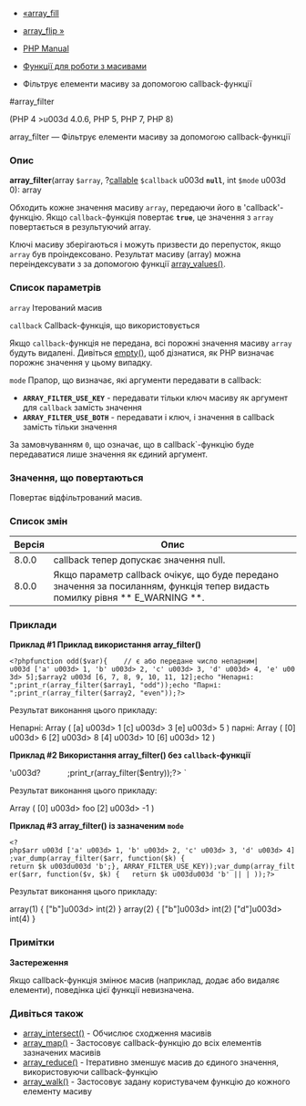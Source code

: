 - [«array_fill](function.array-fill.md)
- [array_flip »](function.array-flip.md)

- [PHP Manual](index.md)
- [Функції для роботи з масивами](ref.array.md)
- Фільтрує елементи масиву за допомогою callback-функції

#array_filter

(PHP 4 \>u003d 4.0.6, PHP 5, PHP 7, PHP 8)

array_filter — Фільтрує елементи масиву за допомогою callback-функції

### Опис

**array_filter**(array `$array`,
?[callable](language.types.callable.md) `$callback` u003d **`null`**, int
`$mode` u003d 0): array

Обходить кожне значення масиву `array`, передаючи його в
'callback'-функцію. Якщо `callback`-функція повертає **`true`**,
це значення з `array` повертається в результуючий array.

Ключі масиву зберігаються і можуть призвести до перепусток, якщо `array` був
проіндексовано. Результат масиву (array) можна переіндексувати з
за допомогою функції [array_values()](function.array-values.md).

### Список параметрів

`array`
Ітерований масив

`callback`
Callback-функція, що використовується

Якщо `callback`-функція не передана, всі порожні значення масиву `array`
будуть видалені. Дивіться [empty()](function.empty.md), щоб дізнатися,
як PHP визначає порожнє значення у цьому випадку.

`mode`
Прапор, що визначає, які аргументи передавати в callback:

- **`ARRAY_FILTER_USE_KEY`** - передавати тільки ключ масиву як
аргумент для `callback` замість значення
- **`ARRAY_FILTER_USE_BOTH`** - передавати і ключ, і значення в
callback замість тільки значення

За замовчуванням `0`, що означає, що в callback`-функцію буде
передаватися лише значення як єдиний аргумент.

### Значення, що повертаються

Повертає відфільтрований масив.

### Список змін

| Версія | Опис                                                                                                                         |
| ------ | ---------------------------------------------------------------------------------------------------------------------------- |
| 8.0.0  | callback тепер допускає значення null.                                                                                       |
| 8.0.0  | Якщо параметр callback очікує, що буде передано значення за посиланням, функція тепер видасть помилку рівня ** E_WARNING **. |

### Приклади

**Приклад #1 Приклад використання **array_filter()****

`<?phpfunction odd($var){    // є або передане число непарним| u003d ['a' u003d> 1, 'b' u003d> 2, 'c' u003d> 3, 'd' u003d> 4, 'e' u003d> 5];$array2 u003d [6, 7, 8, 9, 10, 11, 12];echo "Непарні:
";print_r(array_filter($array1, "odd"));echo "Парні:
";print_r(array_filter($array2, "even"));?> `

Результат виконання цього прикладу:

Непарні:
Array
(
[a] u003d> 1
[c] u003d> 3
[e] u003d> 5
)
парні:
Array
(
[0] u003d> 6
[2] u003d> 8
[4] u003d> 10
[6] u003d> 12
)

**Приклад #2 Використання **array_filter()** без `callback`-функції**

'u003d?            ;print_r(array_filter($entry));?> `

Результат виконання цього прикладу:

Array
(
[0] u003d> foo
[2] u003d> -1
)

**Приклад #3 **array_filter()** із зазначеним `mode`**

` <?php$arr u003d ['a' u003d> 1, 'b' u003d> 2, 'c' u003d> 3, 'd' u003d> 4];var_dump(array_filter($arr, function($k) { return $k u003du003d 'b';}, ARRAY_FILTER_USE_KEY));var_dump(array_filter($arr, function($v, $k) {   return $k u003du003d 'b' || | ));?> `

Результат виконання цього прикладу:

array(1) {
["b"]u003d>
int(2)
}
array(2) {
["b"]u003d>
int(2)
["d"]u003d>
int(4)
}

### Примітки

**Застереження**

Якщо callback-функція змінює масив (наприклад, додає або видаляє
елементи), поведінка цієї функції невизначена.

### Дивіться також

- [array_intersect()](function.array-intersect.md) - Обчислює
сходження масивів
- [array_map()](function.array-map.md) - Застосовує callback-функцію
до всіх елементів зазначених масивів
- [array_reduce()](function.array-reduce.md) - Ітеративно зменшує
масив до єдиного значення, використовуючи callback-функцію
- [array_walk()](function.array-walk.md) - Застосовує задану
користувачем функцію до кожного елементу масиву
